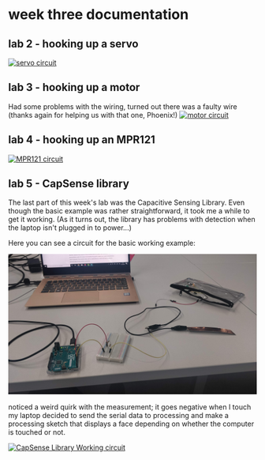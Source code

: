 # week three documentation

## lab 2 - hooking up a servo

[
![servo circuit](https://i3.ytimg.com/vi/hFzfkMQsJAM/maxresdefault.jpg)
](https://youtu.be/hFzfkMQsJAM)

## lab 3 - hooking up a motor

Had some problems with the wiring, turned out there was a faulty wire (thanks again for helping us with that one, Phoenix!)
[
![motor circuit](https://i3.ytimg.com/vi/cl_hvjHIYIQ/maxresdefault.jpg)
](https://www.youtube.com/watch?v=cl_hvjHIYIQ)

## lab 4 - hooking up an MPR121

[
![MPR121 circuit](https://i3.ytimg.com/vi/YjwdJJ06TAE/maxresdefault.jpg)
](https://youtu.be/YjwdJJ06TAE)

## lab 5 - CapSense library

The last part of this week's lab was the Capacitive Sensing Library. Even though the basic example was rather straightforward, it took me a while to get it working. (As it turns out, the library has problems with detection when the laptop isn't plugged in to power...)

Here you can see a circuit for the basic working example:

![CapSense Library Working circuit](images/capsense.jpg)

noticed a weird quirk with the measurement; it goes negative when I touch my laptop
decided to send the serial data to processing and make a processing sketch that displays a face depending on whether the computer is touched or not.

[
![CapSense Library Working circuit](https://i3.ytimg.com/vi/nMj0s4Ar5yk/maxresdefault.jpg)
](https://www.youtube.com/watch?v=nMj0s4Ar5yk)
